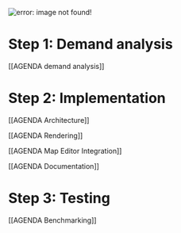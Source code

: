 ![error: image not found!](https://raw.githubusercontent.com/inexorgame/visualisations/ee7c9356415c966670637256c8a57e75d2071265/agenda/agenda_logo_2.png)

# Step 1: Demand analysis
[[AGENDA demand analysis]]

# Step 2: Implementation
[[AGENDA Architecture]]

[[AGENDA Rendering]]

[[AGENDA Map Editor Integration]]

[[AGENDA Documentation]]

# Step 3: Testing
[[AGENDA Benchmarking]]
